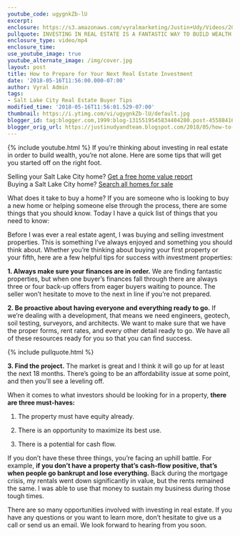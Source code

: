 ```yaml
---
youtube_code: ugygnkZb-lU
excerpt:
enclosure: https://s3.amazonaws.com/vyralmarketing/Justin+Udy/Videos/2018/May/Salt+Lake+City+Real+Estate+Agent-+How+to+Prepare+for+Your+Next+Real+Estate+Investment.mp4
pullquote: INVESTING IN REAL ESTATE IS A FANTASTIC WAY TO BUILD WEALTH.
enclosure_type: video/mp4
enclosure_time:
use_youtube_image: true
youtube_alternate_image: /img/cover.jpg
layout: post
title: How to Prepare for Your Next Real Estate Investment
date: '2018-05-16T11:56:00.000-07:00'
author: Vyral Admin
tags:
- Salt Lake City Real Estate Buyer Tips
modified_time: '2018-05-16T11:56:01.529-07:00'
thumbnail: https://i.ytimg.com/vi/ugygnkZb-lU/default.jpg
blogger_id: tag:blogger.com,1999:blog-1315519545834404280.post-4558841601985569325
blogger_orig_url: https://justinudyandteam.blogspot.com/2018/05/how-to-prepare-for-your-next-real.html
---
```

{% include youtube.html %}
If you’re thinking about investing in real estate in order to build wealth, you’re not alone. Here are some tips that will get you started off on the right foot.

<div class="post-cta">
Selling your Salt Lake City home? <a href="http://www.justinudy.com/sell-your-home/" target="_blank">Get a free home value report</a><br>
Buying a Salt Lake City home? <a href="http://www.saltlakehomesearch.com/" target="_blank">Search all homes for sale</a>
</div>

What does it take to buy a home? If you are someone who is looking to buy a new home or helping someone else through the process, there are some things that you should know. Today I have a quick list of things that you need to know:

Before I was ever a real estate agent, I was buying and selling investment properties. This is something I’ve always enjoyed and something you should think about. Whether you’re thinking about buying your first property or your fifth, here are a few helpful tips for success with investment properties:

**1. Always make sure your finances are in order.** We are finding fantastic properties, but when one buyer’s finances fall through there are always three or four back-up offers from eager buyers waiting to pounce. The seller won’t hesitate to move to the next in line if you’re not prepared.

**2. Be proactive about having everyone and everything ready to go.** If we’re dealing with a development, that means we need engineers, geotech, soil testing, surveyors, and architects. We want to make sure that we have the proper forms, rent rates, and every other detail ready to go. We have all of these resources ready for you so that you can find success.

{% include pullquote.html %}

**3. Find the project.** The market is great and I think it will go up for at least the next 18 months. There’s going to be an affordability issue at some point, and then you’ll see a leveling off.

When it comes to what investors should be looking for in a property, **there are three must-haves:**

1. The property must have equity already.

2. There is an opportunity to maximize its best use.

3. There is a potential for cash flow.

If you don’t have these three things, you’re facing an uphill battle. For example, **if you don’t have a property that’s cash-flow positive, that’s when people go bankrupt and lose everything.** Back during the mortgage crisis, my rentals went down significantly in value, but the rents remained the same. I was able to use that money to sustain my business during those tough times.

There are so many opportunities involved with investing in real estate. If you have any questions or you want to learn more, don’t hesitate to give us a call or send us an email. We look forward to hearing from you soon.
